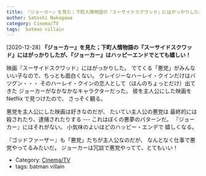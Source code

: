 ```yaml
---
title: 『ジョーカー』を見た；下町人情物語の『スーサイドスクワッド』にはがっかりしたが、『ジョーカー』はハッピーエンドでとても嬉しい！
author: Satoshi Nakagawa
category: Cinema/TV
tags:  batman villain
---
```


[2020-12-28] **『ジョーカー』を見た；下町人情物語の『スーサイドスクワッド』にはがっかりしたが、『ジョーカー』はハッピーエンドでとても嬉しい！** 

 映画『スーサイドスクワッド』にはがっかりした。
でてくる「悪党」がみんないい子なので、ちっとも面白くない。
クレイジーなハーレイ・クインだけはバツグン・・・
そのハーレイ・クインの恋人として（ほんのちょっとだけ）出てきた
ジョーカーがなかなかなキャラクターだった。
彼を主人公にした映画を Netflix で見つけたので、
さっそく観る。

 悪党を主人公にした映画は好きなのだが、
たいてい主人公の悪党は
最終的には
殺されたり、逮捕されたりする ---
これはぼくの悪夢のパターンだ。
『ジョーカー』にはそれがない。
小気味のよいほどのハッピー・エンデで
嬉しくなる。

 『ゴッドファーザー』も「悪党」たちが主人公なのだが、
なんとなく仕事で悪党やってるみたいだ。
ジョーカーは冗談で悪党やってて、とてもいい！

- Category: [Cinema/TV](https://merapano.github.io/categories.html#Cinema/TV)
- tags:  batman villain

